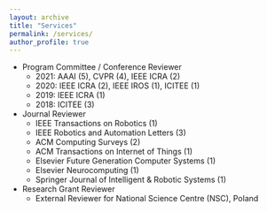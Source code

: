 ```yaml
---
layout: archive
title: "Services"
permalink: /services/
author_profile: true
---
```


* Program Committee / Conference Reviewer
  * 2021: AAAI (5), CVPR (4), IEEE ICRA (2)
  * 2020: IEEE ICRA (2), IEEE IROS (1), ICITEE (1)
  * 2019: IEEE ICRA (1)
  * 2018: ICITEE (3)
* Journal Reviewer
  * IEEE Transactions on Robotics (1)
  * IEEE Robotics and Automation Letters (3)
  * ACM Computing Surveys (2)
  * ACM Transactions on Internet of Things (1)
  * Elsevier Future Generation Computer Systems (1)
  * Elsevier Neurocomputing (1)
  * Springer Journal of Intelligent & Robotic Systems (1)
* Research Grant Reviewer
  * External Reviewer for National Science Centre (NSC), Poland
